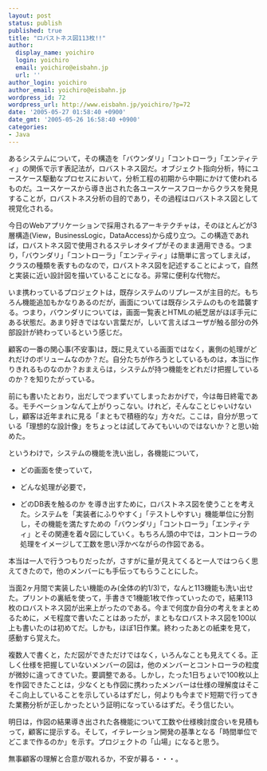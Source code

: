 ```yaml
---
layout: post
status: publish
published: true
title: "ロバストネス図113枚!!"
author:
  display_name: yoichiro
  login: yoichiro
  email: yoichiro@eisbahn.jp
  url: ''
author_login: yoichiro
author_email: yoichiro@eisbahn.jp
wordpress_id: 72
wordpress_url: http://www.eisbahn.jp/yoichiro/?p=72
date: '2005-05-27 01:58:40 +0900'
date_gmt: '2005-05-26 16:58:40 +0900'
categories:
- Java
---
```


あるシステムについて，その構造を「バウンダリ」「コントローラ」「エンティティ」の関係で示す表記法が，ロバストネス図だ。オブジェクト指向分析，特にユースケース駆動なプロセスにおいて，分析工程の初期から中期にかけて使われるものだ。ユースケースから導き出された各ユースケースフローからクラスを発見することが，ロバストネス分析の目的であり，その過程はロバストネス図として視覚化される。

今日のWebアプリケーションで採用されるアーキテクチャは，そのほとんどが3層構造(View，BusinessLogic，DataAccess)から成り立つ。この構造であれば，ロバストネス図で使用されるステレオタイプがそのまま適用できる。つまり，「バウンダリ」「コントローラ」「エンティティ」は簡単に言ってしまえば，クラスの種類を表すものなので，ロバストネス図を記述することによって，自然と実装に近い設計図を描いていることになる。非常に便利な代物だ。

いま携わっているプロジェクトは，既存システムのリプレースが主目的だ。もちろん機能追加もかなりあるのだが，画面については既存システムのものを踏襲する。つまり，バウンダリについては，画面一覧表とHTMLの紙芝居がほぼ手元にある状態だ。あまり好きではない言葉だが，しいて言えばユーザが触る部分の外部設計が終わっているという感じだ。

顧客の一番の関心事(不安事)は，既に見えている画面ではなく，裏側の処理がどれだけのボリュームなのか？だ。自分たちが作ろうとしているものは，本当に作りきれるものなのか？おまえらは，システムが持つ機能をどれだけ把握しているのか？を知りたがっている。

前にも書いたとおり，出だしでつまずいてしまったおかげで，今は毎日終電である。モチベーションなんて上がりっこない。けれど，そんなことじゃいけないし，顧客は近年まれに見る「まともで積極的な」方々だ。ここは，自分が思っている「理想的な設計像」をちょっとは試してみてもいいのではないか？と思い始めた。

というわけで，システムの機能を洗い出し，各機能について，

* どの画面を使っていて，

* どんな処理が必要で，

* どのDB表を触るのか
を導き出すために，ロバストネス図を使うことを考えた。システムを「実装者にふりやすく」「テストしやすい」機能単位に分割し，その機能を満たすための「バウンダリ」「コントローラ」「エンティティ」とその関連を着々図にしていく。もちろん頭の中では，コントローラの処理をイメージして工数を思い浮かべながらの作図である。

本当は一人で行うつもりだったが，さすがに量が見えてくると一人ではつらく思えてきたので，他のメンバーにも手伝ってもらうことにした。

当面2ヶ月間で実装したい機能のみ(全体の約1/3)で，なんと113機能も洗い出せた。プリントの裏紙を使って，手書きで1機能1枚で作っていったので，結果113枚のロバストネス図が出来上がったのである。今まで何度か自分の考えをまとめるために，メモ程度で書いたことはあったが，まともなロバストネス図を100以上も書いたのは初めてだ。しかも，ほぼ1日作業。終わったあとの紙束を見て，感動すら覚えた。

複数人で書くと，ただ図ができただけではなく，いろんなことも見えてくる。正しく仕様を把握していないメンバーの図は，他のメンバーとコントローラの粒度が微妙に違ってきていた。要調整である。しかし，たった1日ちょいで100枚以上を作図できたことは，少なくとも作図に携わったメンバーは仕様の理解度はそこそこ向上していることを示しているはずだし，何よりも今までド短期で行ってきた業務分析が正しかったという証明になっているはずだ。そう信じたい。

明日は，作図の結果導き出された各機能について工数や仕様検討度合いを見積もって，顧客に提示する。そして，イテレーション開発の基準となる「時間単位でどこまで作るのか」を示す。プロジェクトの「山場」になると思う。

無事顧客の理解と合意が取れるか，不安が募る・・・。
